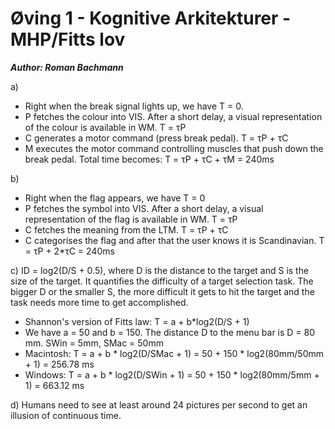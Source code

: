 # Øving 1 - Kognitive Arkitekturer - MHP/Fitts lov

***Author: Roman Bachmann***

a) 

* Right when the break signal lights up, we have T = 0.
* P fetches the colour into VIS. After a short delay, a visual representation of the colour is available in WM. T = τP
* C generates a motor command (press break pedal). T = τP + τC
* M executes the motor command controlling muscles that push down the break pedal. Total time becomes: T = τP + τC + τM = 240ms

b) 

* Right when the flag appears, we have T = 0
* P fetches the symbol into VIS. After a short delay, a visual representation of the flag is available in WM. T = τP
* C fetches the meaning from the LTM. T = τP + τC
* C categorises the flag and after that the user knows it is Scandinavian. T = τP + 2*τC = 240ms

c) ID = log2(D/S + 0.5), where D is the distance to the target and S is the size of the target. It quantifies the difficulty of a target selection task. The bigger D or the smaller S, the more difficult it gets to hit the target and the task needs more time to get accomplished.

* Shannon's version of Fitts law: T = a + b*log2(D/S + 1)
* We have a = 50 and b = 150. The distance D to the menu bar is D = 80 mm. SWin = 5mm, SMac = 50mm
* Macintosh: T = a + b * log2(D/SMac + 1) = 50 + 150 * log2(80mm/50mm + 1) = 256.78 ms
* Windows: T = a + b * log2(D/SWin + 1) = 50 + 150 * log2(80mm/5mm + 1) = 663.12 ms

d) Humans need to see at least around 24 pictures per second to get an illusion of continuous time.